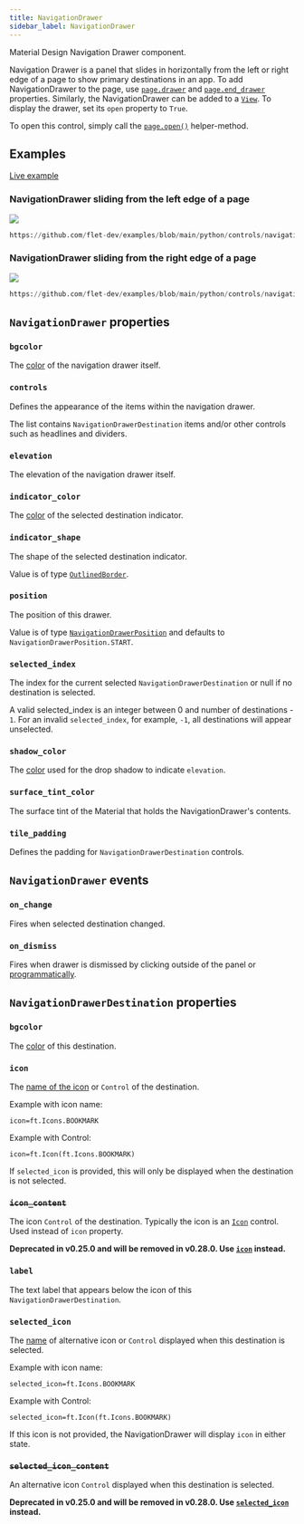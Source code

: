 ```yaml
---
title: NavigationDrawer
sidebar_label: NavigationDrawer
---
```


Material Design Navigation Drawer component.

Navigation Drawer is a panel that slides in horizontally from the left or right edge of a page to show primary destinations in an app. To add NavigationDrawer to the page, use [`page.drawer`](/docs/controls/page#drawer) and [`page.end_drawer`](/docs/controls/page#end_drawer) properties. Similarly, the NavigationDrawer can be added to a [`View`](/docs/controls/view#drawer). To display the drawer, set its `open` property to `True`.

To open this control, simply call the [`page.open()`](/docs/controls/page#opencontrol) helper-method.

## Examples

[Live example](https://flet-controls-gallery.fly.dev/navigation/navigationdrawer)

### NavigationDrawer sliding from the left edge of a page

<img src="/img/docs/controls/navigationdrawer/navigation-drawer-start.gif" className="screenshot-60"/>

```python
https://github.com/flet-dev/examples/blob/main/python/controls/navigation/navigation-drawer/nav-drawer-example.py
```

### NavigationDrawer sliding from the right edge of a page

<img src="/img/docs/controls/navigationdrawer/navigation-drawer-end.gif" className="screenshot-60"/>

```python reference
https://github.com/flet-dev/examples/blob/main/python/controls/navigation/navigation-drawer/nav-drawer-end.py
```

## `NavigationDrawer` properties

### `bgcolor`

The [color](/docs/reference/colors) of the navigation drawer itself.

### `controls`

Defines the appearance of the items within the navigation drawer.

The list contains `NavigationDrawerDestination` items and/or other controls such as headlines and dividers.

### `elevation`

The elevation of the navigation drawer itself.

### `indicator_color`

The [color](/docs/reference/colors) of the selected destination indicator.

### `indicator_shape`

The shape of the selected destination indicator.

Value is of type [`OutlinedBorder`](/docs/reference/types/outlinedborder).

### `position`

The position of this drawer.

Value is of type [`NavigationDrawerPosition`](/docs/reference/types/navigationdrawerposition) and defaults
to `NavigationDrawerPosition.START`.

### `selected_index`

The index for the current selected `NavigationDrawerDestination` or null if no destination is selected.

A valid selected_index is an integer between 0 and number of destinations - `1`. For an invalid `selected_index`, for
example, `-1`, all destinations will appear unselected.

### `shadow_color`

The [color](/docs/reference/colors) used for the drop shadow to indicate `elevation`.

### `surface_tint_color`

The surface tint of the Material that holds the NavigationDrawer's contents.

### `tile_padding`

Defines the padding for `NavigationDrawerDestination` controls.

## `NavigationDrawer` events

### `on_change`

Fires when selected destination changed.

### `on_dismiss`

Fires when drawer is dismissed by clicking outside of the panel or [programmatically](/docs/controls/page#closecontrol).

## `NavigationDrawerDestination` properties

### `bgcolor`

The [color](/docs/reference/colors) of this destination.

### `icon`

The [name of the icon](/docs/reference/icons) or `Control` of the destination. 

Example with icon name:
```
icon=ft.Icons.BOOKMARK
```
Example with Control:
```
icon=ft.Icon(ft.Icons.BOOKMARK)
```

If `selected_icon` is provided, this will only be displayed when the destination is not selected.

### ~~`icon_content`~~

The icon `Control` of the destination. Typically the icon is an [`Icon`](/docs/controls/icon) control. Used instead of `icon` property.

**Deprecated in v0.25.0 and will be removed in v0.28.0. Use [`icon`](#icon)
instead.**

### `label`

The text label that appears below the icon of this `NavigationDrawerDestination`.

### `selected_icon`

The [name](/docs/reference/icons) of alternative icon or `Control` displayed when this destination is selected. 

Example with icon name:
```
selected_icon=ft.Icons.BOOKMARK
```
Example with Control:
```
selected_icon=ft.Icon(ft.Icons.BOOKMARK)
```

If this icon is not provided, the NavigationDrawer will display `icon` in either state.

### ~~`selected_icon_content`~~

An alternative icon `Control` displayed when this destination is selected.

**Deprecated in v0.25.0 and will be removed in v0.28.0. Use [`selected_icon`](#selected_icon)
instead.**